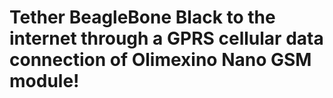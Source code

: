 # Tether BeagleBone Black to the internet through a GPRS cellular data connection of Olimexino Nano GSM module!

